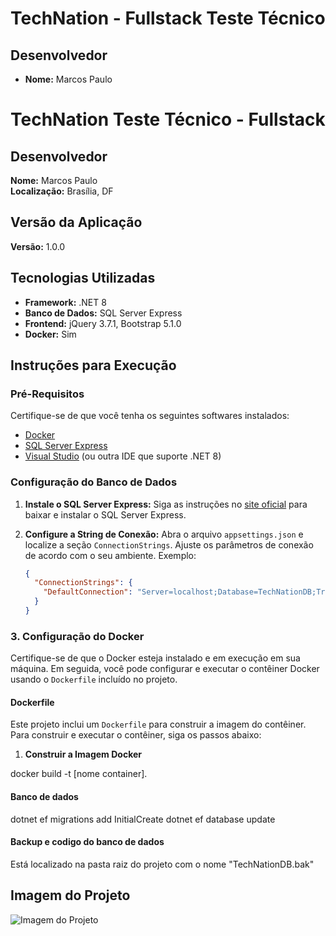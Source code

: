 ﻿# TechNation - Fullstack Teste Técnico

## Desenvolvedor

- **Nome:** Marcos Paulo
# TechNation Teste Técnico - Fullstack

## Desenvolvedor
**Nome:** Marcos Paulo  
**Localização:** Brasília, DF

## Versão da Aplicação
**Versão:** 1.0.0

## Tecnologias Utilizadas
- **Framework:** .NET 8
- **Banco de Dados:** SQL Server Express
- **Frontend:** jQuery 3.7.1, Bootstrap 5.1.0
- **Docker:** Sim

## Instruções para Execução

### Pré-Requisitos
Certifique-se de que você tenha os seguintes softwares instalados:
- [Docker](https://docs.docker.com/get-docker/)
- [SQL Server Express](https://www.microsoft.com/en-us/sql-server/sql-server-downloads)
- [Visual Studio](https://visualstudio.microsoft.com/) (ou outra IDE que suporte .NET 8)

### Configuração do Banco de Dados

1. **Instale o SQL Server Express:**
   Siga as instruções no [site oficial](https://www.microsoft.com/en-us/sql-server/sql-server-downloads) para baixar e instalar o SQL Server Express.

2. **Configure a String de Conexão:**
   Abra o arquivo `appsettings.json` e localize a seção `ConnectionStrings`. Ajuste os parâmetros de conexão de acordo com o seu ambiente. Exemplo:

   ```json
   {
     "ConnectionStrings": {
       "DefaultConnection": "Server=localhost;Database=TechNationDB;Trusted_Connection=True;"
     }
   }

### 3. Configuração do Docker

Certifique-se de que o Docker esteja instalado e em execução em sua máquina. Em seguida, você pode configurar e executar o contêiner Docker usando o `Dockerfile` incluído no projeto.

#### Dockerfile

Este projeto inclui um `Dockerfile` para construir a imagem do contêiner. Para construir e executar o contêiner, siga os passos abaixo:

1. **Construir a Imagem Docker**

docker build -t [nome container].

#### Banco de dados

dotnet ef migrations add InitialCreate
dotnet ef database update

#### Backup e codigo do banco de dados

Está localizado na pasta raiz do projeto com o nome "TechNationDB.bak"

## Imagem do Projeto

![Imagem do Projeto](TechNationTesteApp/Projeto.png)
